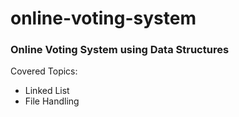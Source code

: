 # online-voting-system
### Online Voting System using Data Structures
Covered Topics:
- Linked List
- File Handling
